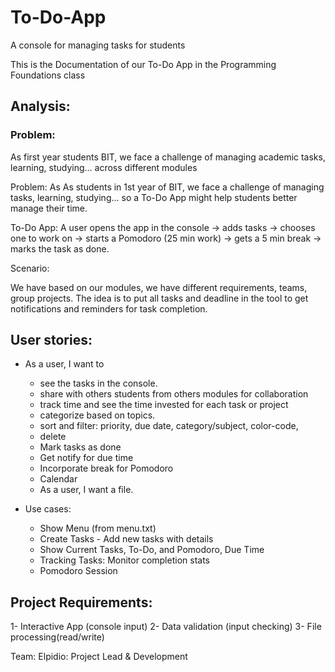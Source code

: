 # To-Do-App
A console for managing tasks for students

This is the Documentation of our To-Do App in the Programming Foundations class

## Analysis:

### Problem: 
As  first year students BIT, we face a challenge of managing academic tasks, learning, studying... across different modules

Problem: As As students in 1st year of BIT, we face a challenge of managing tasks, learning, studying... so a To-Do App might help students better manage their time.  

To-Do App: 
A user opens the app in the console → adds tasks → chooses one to work on → starts a Pomodoro (25 min work) → gets a 5 min break → marks the task as done. 

Scenario: 

We have based on our modules, we have different requirements, teams, group projects. The idea is to put all tasks and deadline in  the tool to get notifications and reminders for task completion.

## User stories: 

- As a user, I want to
  - see the tasks in the console. 
  - share with others students from others modules for collaboration 
  - track time and see the time invested for each task or project 
  - categorize based on topics. 
  - sort and filter: priority, due date, category/subject, color-code, 
  - delete 
  - Mark tasks as done 
  - Get notify for due time 
  - Incorporate break for Pomodoro 
  - Calendar   
  - As a user, I want a file. 
  
  
- Use cases: 
  - Show Menu (from menu.txt) 
  - Create Tasks - Add new tasks with details
  - Show Current Tasks, To-Do, and Pomodoro, Due Time 
  - Tracking Tasks: Monitor completion stats
  - Pomodoro Session

## Project Requirements: 

1- Interactive App (console input)
2- Data validation (input checking) 
3- File processing(read/write) 

 
 Team:
 Elpidio: Project Lead & Development 
